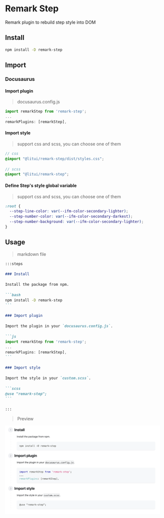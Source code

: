 # Remark Step

Remark plugin to rebuild step style into DOM

## Install

```bash
npm install -D remark-step
```

## Import

### Docusaurus

#### Import plugin

> docusaurus.config.js

```js
import remarkStep from 'remark-step';
...
remarkPlugins: [remarkStep],

```

#### Import style

> support css and scss, you can choose one of them

```scss
// css
@import "@litui/remark-step/dist/styles.css";

// scss
@import "@litui/remark-step";
```

#### Define Step's style global variable

> support css and scss, you can choose one of them

```css
:root {
  --step-line-color: var(--ifm-color-secondary-lighter);
  --step-number-color: var(--ifm-color-secondary-darkest);
  --step-number-background: var(--ifm-color-secondary-lighter);
}
```

## Usage

> markdown file

````md
:::steps

### Install

Install the package from npm.

```bash
npm install -D remark-step
```

### Import plugin

Import the plugin in your `docusaurus.config.js`.

```js
import remarkStep from 'remark-step';
...
remarkPlugins: [remarkStep],
```

### Import style

Import the style in your `custom.scss`.

```scss
@use "remark-step";
```

:::
````

> Preview

![preview](./assets/remark-step-preview.png)
